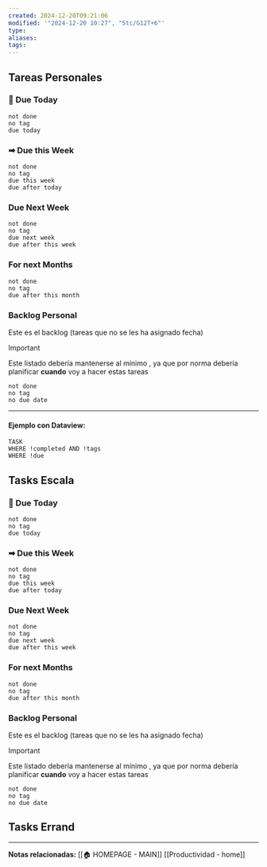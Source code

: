 ```yaml
---
created: 2024-12-20T09:21:06
modified: '"2024-12-20 10:27", "5tc/G12T+6"'
type: 
aliases: 
tags: 
---
```


## Tareas Personales

###  📅 Due Today
```tasks
not done
no tag
due today
```
### ➡ Due this Week
```tasks
not done
no tag
due this week
due after today
```
### Due Next Week
```tasks
not done
no tag
due next week
due after this week
```
### For next Months
```tasks
not done
no tag
due after this month
```
### Backlog Personal
Este es el backlog (tareas que no se les ha asignado fecha) 

> [!Important]
> Este listado debería mantenerse al mínimo , ya que por norma debería planificar **cuando** voy a hacer estas tareas

```tasks
not done
no tag
no due date
```

---
#### **Ejemplo con Dataview:**

```dataview
TASK 
WHERE !completed AND !tags
WHERE !due
```











## Tasks Escala


###  📅 Due Today
```tasks
not done
no tag
due today
```
### ➡ Due this Week
```tasks
not done
no tag
due this week
due after today
```
### Due Next Week
```tasks
not done
no tag
due next week
due after this week
```
### For next Months
```tasks
not done
no tag
due after this month
```
### Backlog Personal
Este es el backlog (tareas que no se les ha asignado fecha) 

> [!Important]
> Este listado debería mantenerse al mínimo , ya que por norma debería planificar **cuando** voy a hacer estas tareas

```tasks
not done
no tag
no due date
```


## Tasks Errand







--- 
 **Notas relacionadas:**
[[🏠 HOMEPAGE - MAIN]]
[[Productividad - home]]


